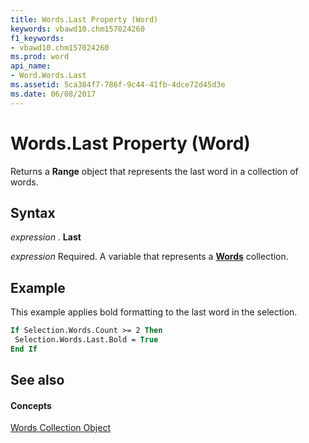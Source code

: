 ```yaml
---
title: Words.Last Property (Word)
keywords: vbawd10.chm157024260
f1_keywords:
- vbawd10.chm157024260
ms.prod: word
api_name:
- Word.Words.Last
ms.assetid: 5ca384f7-786f-9c44-41fb-4dce72d45d3e
ms.date: 06/08/2017
---
```



# Words.Last Property (Word)

Returns a **Range** object that represents the last word in a collection of words.


## Syntax

 _expression_ . **Last**

 _expression_ Required. A variable that represents a **[Words](words-object-word.md)** collection.


## Example

This example applies bold formatting to the last word in the selection.


```vb
If Selection.Words.Count >= 2 Then 
 Selection.Words.Last.Bold = True 
End If
```


## See also


#### Concepts


[Words Collection Object](words-object-word.md)

